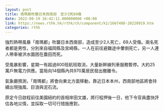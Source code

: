 ```yaml
---
layout: post
title: 南瑪都吹襲日本西南部　至少2死69傷
date: 2022-09-19 16:42:11.000000000 +08:00
link: https://news.rthk.hk/rthk/ch/component/k2/1667480-20220919.htm
categories: rthk
---
```


強烈熱帶風暴「南瑪都」吹襲日本西南部，造成至少2人死亡，69人受傷。兩名死者都是男性，分別來自福岡縣及宮崎縣，一人在前往避難途中暈倒死亡，另一人連人帶車被洪水圍困在農田而死。

受風暴影響，星期一有超過800班航班取消，大量新幹線列車服務暫停。大約25萬戶無電力供應。當局向14個縣內共970萬居民發出撤離令。

氣象廳預測，「南瑪都」將會向東北方面移動，靠近日本本州，西南部地區將會持續出現強風、巨浪與泥石流。

原定今日啟程前往美國紐約的首相岸田文雄，將行程押後一日，他下令官員盡快評估各地災情，並採取一切可行措施應對。
